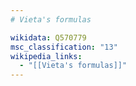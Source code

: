 ```yaml
---
# Vieta's formulas

wikidata: Q570779
msc_classification: "13"
wikipedia_links:
  - "[[Vieta's formulas]]"
---
```

